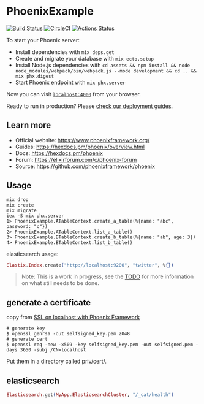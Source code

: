 # PhoenixExample

[![Build Status](https://travis-ci.com/getong/phoenix_example.svg?branch=master)](https://travis-ci.com/getong/phoenix_example)
[![CircleCI](https://circleci.com/gh/getong/phoenix_example.svg?style=svg)](https://circleci.com/gh/getong/phoenix_example)
[![Actions Status](https://github.com/getong/phoenix_example/workflows/elixir/badge.svg)](https://github.com/getong/phoenix_example/actions)


To start your Phoenix server:

  * Install dependencies with `mix deps.get`
  * Create and migrate your database with `mix ecto.setup`
  * Install Node.js dependencies with `cd assets && npm install && node node_modules/webpack/bin/webpack.js --mode development && cd .. && mix phx.digest`
  * Start Phoenix endpoint with `mix phx.server`

Now you can visit [`localhost:4000`](http://localhost:4000) from your browser.

Ready to run in production? Please [check our deployment guides](https://hexdocs.pm/phoenix/deployment.html).

## Learn more

  * Official website: https://www.phoenixframework.org/
  * Guides: https://hexdocs.pm/phoenix/overview.html
  * Docs: https://hexdocs.pm/phoenix
  * Forum: https://elixirforum.com/c/phoenix-forum
  * Source: https://github.com/phoenixframework/phoenix

## Usage

``` shell
mix drop
mix create
mix migrate
iex -S mix phx.server
1> PhoenixExample.ATableContext.create_a_table(%{name: "abc", password: "c"})
2> PhoenixExample.ATableContext.list_a_table()
3> PhoenixExample.BTableContext.create_b_table(%{name: "ab", age: 3})
4> PhoenixExample.BTableContext.list_b_table()
```
elasticsearch usage:

``` elixir
Elastix.Index.create("http://localhost:9200", "twitter", %{})
```

> Note: This is a work in progress, see the
[TODO](TODO.md) for more
information on what still needs to be done.

## generate a certificate
copy from [SSL on localhost with Phoenix Framework](https://ohanhi.com/phoenix-ssl-localhost.html)
``` shell
# generate key
$ openssl genrsa -out selfsigned_key.pem 2048
# generate cert
$ openssl req -new -x509 -key selfsigned_key.pem -out selfsigned.pem -days 3650 -subj /CN=localhost
```
Put them in a directory called priv/cert/.

## elasticsearch

``` elixir
Elasticsearch.get(MyApp.ElasticsearchCluster, "/_cat/health")
```
